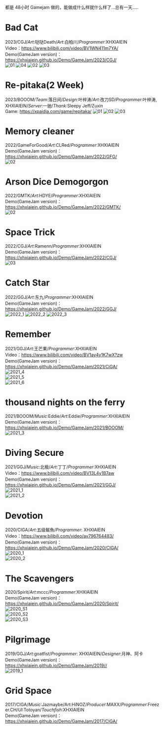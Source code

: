 都是 48小时 Gamejam 做的，能做成什么样就什么样了...总有一天.....

# Bad Cat
2023/CGJ/_Art_:哒哒Death/_Art_:白柏川/_Programmer_:XHXIAIEIN  
Video：https://www.bilibili.com/video/BV1WN411m7YA/  
Demo(GameJam version)：https://xhxiaiein.github.io/Demo/GameJam/2023/CGJ/  
![01](https://github.com/XHXIAIEIN/XHXIAIEIN.github.io/assets/45864744/89e6edc9-fada-46d7-a989-178922cbb8ab)
![04](https://github.com/XHXIAIEIN/XHXIAIEIN.github.io/assets/45864744/6c7def8b-2ce2-4381-94bb-0dee57fe09b5)
![02](https://github.com/XHXIAIEIN/XHXIAIEIN.github.io/assets/45864744/df1ad6c6-2dfa-4e2b-a855-8fa17b2c3d26)
![03](https://github.com/XHXIAIEIN/XHXIAIEIN.github.io/assets/45864744/5293ab0d-6f99-4eaf-9f34-19fc64c049ee)

# Re-pitaka(2 Week)
2023/BOOOM/_Team_:落日间/_Design_:叶梓涛/_Art_:改刀SD/_Programmer_:叶梓涛, XHXIAIEIN/_Server_:一驰/_Thank_:Sleepy Jeff/Zuxin    
Game: https://xpaidia.com/game/repitaka/
![01](https://github.com/XHXIAIEIN/XHXIAIEIN.github.io/assets/45864744/f61245a3-5021-48f7-adbf-73cd96987fed)
![02](https://github.com/XHXIAIEIN/XHXIAIEIN.github.io/assets/45864744/2b3484af-20ed-41e2-b9cc-27388bb2fa91)
![03](https://github.com/XHXIAIEIN/XHXIAIEIN.github.io/assets/45864744/37a8015c-0588-4dc6-8e66-b6a1487a77d0)


# Memory cleaner
2022/GameForGood/_Art_:CLRed/_Programmer_:XHXIAIEIN  
Demo(GameJam version)：https://xhxiaiein.github.io/Demo/GameJam/2022/GFG/  
![02](https://user-images.githubusercontent.com/45864744/185755277-a19a5286-fb91-4b90-98c7-49e8beef7a25.png)


# Arson Dice Demogorgon
2022/GMTK/_Art_:HDYE/_Programmer_:XHXIAIEIN  
Demo(GameJam version)：https://xhxiaiein.github.io/Demo/GameJam/2022/GMTK/  
![02](https://user-images.githubusercontent.com/45864744/182051800-90807804-e802-4cd1-9e03-f8f6ea693d3b.png)


# Space Trick
2022/CGJ/_Art_:Ramenn/_Programmer_:XHXIAIEIN  
Demo(GameJam version)：https://xhxiaiein.github.io/Demo/GameJam/2022/CGJ/  
![03](https://user-images.githubusercontent.com/45864744/175943391-16c951f8-1e54-49f3-b674-f8810c6a9683.png)


# Catch Star  
2022/GGJ/_Art_:东九/_Programmer_:XHXIAIEIN  
Demo(GameJam version)：https://xhxiaiein.github.io/Demo/GameJam/2022/GGJ/  
![2022_1](https://user-images.githubusercontent.com/45864744/151072849-546987d3-31c1-40e2-8ec2-cdd676b41740.png)
![2022_2](https://user-images.githubusercontent.com/45864744/151072883-d270b3d1-3503-4414-8898-24d989326a76.png)
![2022_3](https://user-images.githubusercontent.com/45864744/151072964-e0b07ea3-14a4-46f6-bf34-8c541accce83.png)

  
# Remember  
2021/GGJ/_Art_:王芒果/_Programmer_:XHXIAIEIN  
Video：https://www.bilibili.com/video/BV1ay4y1K7wX?zw  
Demo(GameJam version)：https://xhxiaiein.github.io/Demo/GameJam/2021/CiGA/  
![2021_4](https://user-images.githubusercontent.com/45864744/142605347-00ed17a7-1408-4930-9564-37add0e44c3d.png)  
![2021_5](https://user-images.githubusercontent.com/45864744/142605368-97c8b64b-3225-4411-a64a-64ef485313c6.png)  
![2021_6](https://user-images.githubusercontent.com/45864744/142606816-09a50da0-2062-4114-8b46-6d465baabc78.png)  
  
  
# thousand nights on the ferry  
2021/BOOOM/_Music_:Eddie/_Art_:Eddie/_Programmer_:XHXIAIEIN  
Demo(GameJam version)：https://xhxiaiein.github.io/Demo/GameJam/2021/BOOOM/  
![2021_3](https://user-images.githubusercontent.com/45864744/130553697-9b0c8506-4761-4a82-9a74-38edd51e8d80.jpg)

  
# Diving Secure
2021/GGJ/_Music_:北极/_Art_:丁丁/_Programmer_:XHXIAIEIN  
Video：https://www.bilibili.com/video/BV13L4y1B7aw  
Demo(GameJam version)：https://xhxiaiein.github.io/Demo/GameJam/2021/GGJ/  
![2021_1](https://user-images.githubusercontent.com/45864744/120891320-86fc0c00-c63a-11eb-9052-6b5317a5d338.png)  
![2021_2](https://user-images.githubusercontent.com/45864744/120891321-882d3900-c63a-11eb-885e-b17e54586811.png)  
  
  
# Devotion  
2020/CIGA/_Art_:五级鲅魚/_Programmer_: XHXIAIEIN  
Video：https://www.bilibili.com/video/av796764483/  
Demo(GameJam version)：https://xhxiaiein.github.io/Demo/GameJam/2020/CIGA/  
![2020_1](https://user-images.githubusercontent.com/45864744/120891298-62079900-c63a-11eb-872b-03ad7e04a733.jpg)  
![2020_2](https://user-images.githubusercontent.com/45864744/120893867-f3313c80-c647-11eb-9243-cbfdeca9da1a.jpg)  
  
  
# The Scavengers  
2020/Spirit/_Art_:mccc/_Programmer_:XHXIAIEIN  
Demo(GameJam version)：https://xhxiaiein.github.io/Demo/GameJam/2020/Spirit/  
![2020_S1](https://user-images.githubusercontent.com/45864744/120891253-2bca1980-c63a-11eb-9aea-0ce70ecbda80.png)  
![2020_S2](https://user-images.githubusercontent.com/45864744/120891283-4ac8ab80-c63a-11eb-99ff-29bf1b419132.png)  
![2020_S3](https://user-images.githubusercontent.com/45864744/120891285-4ef4c900-c63a-11eb-9e23-3e8da0832609.png)  
  
  
# Pilgrimage  
2019/GGJ/_Art_:goatfist/_Programmer_: XHXIAIEIN/_Designer_:月神、阿卡    
Demo(GameJam version)：https://xhxiaiein.github.io/Demo/GameJam/2019//  
![2019_1](https://user-images.githubusercontent.com/45864744/124362337-d1d36880-dc66-11eb-82c7-a161c9c0fd35.png)  
  
  
# Grid Space  
2017/CIGA/_Music_:Jazmaybe/Art:HiNOZ/_Producer_:MAXX/_Programmer_:Freezer.CH\/_UI_:Totoyan/_Touchfish_:XHXIAIEIN  
Demo(GameJam version)：https://xhxiaiein.github.io/Demo/GameJam/2017/CIGA/  
  
  
